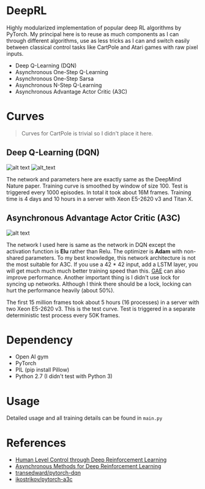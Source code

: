# DeepRL
Highly modularized implementation of popular deep RL algorithms by PyTorch. My principal here is to
reuse as much components as I can through different algorithms, use as less tricks as I can and switch
easily between classical control tasks like CartPole and Atari games with raw pixel inputs.
* Deep Q-Learning (DQN)
* Asynchronous One-Step Q-Learning
* Asynchronous One-Step Sarsa 
* Asynchronous N-Step Q-Learning
* Asynchronous Advantage Actor Critic (A3C)

# Curves
> Curves for CartPole is trivial so I didn't place it here.
## Deep Q-Learning (DQN)
![alt text](https://raw.githubusercontent.com/ShangtongZhang/DeepRL/master/images/DQN-BreakoutNoFrameskip-v3-Train.png)
![alt_text](https://raw.githubusercontent.com/ShangtongZhang/DeepRL/master/images/DQN-BreakoutNoFrameskip-v3-Test.png)

The network and parameters here are exactly same as the DeepMind Nature paper. 
Training curve is smoothed by window of size 100. Test is triggered every 1000 episodes.
In total it took about 16M frames. Training time is 4 days and 10 hours in a server with
Xeon E5-2620 v3 and Titan X.

## Asynchronous Advantage Actor Critic (A3C)

![alt text](https://raw.githubusercontent.com/ShangtongZhang/DeepRL/master/images/A3C-PongNoFrameskip-v3.png)

The network I used here is same as the network in DQN except the activation function 
is **Elu** rather than Relu. The optimizer is **Adam** with non-shared parameters.
To my best knowledge, this network architecture is not the most suitable for A3C. 
If you use a 42 * 42 input, add a LSTM layer, you will get much much much better training speed 
than this. [GAE](http://www.breloff.com/DeepRL-OnlineGAE/) can also improve performance.
Another important thing is I didn't use lock for syncing up networks. Although I think there
should be a lock, locking can hurt the performance heavily (about 50%). 

The first 15 million frames took about 5 hours (16 processes) in a server with two Xeon E5-2620 v3.
This is the test curve. Test is triggered in a separate deterministic test process every 50K frames.

# Dependency
* Open AI gym
* PyTorch
* PIL (pip install Pillow)
* Python 2.7 (I didn't test with Python 3)

# Usage
Detailed usage and all training details can be found in ```main.py```

# References
* [Human Level Control through Deep Reinforcement Learning](https://www.nature.com/nature/journal/v518/n7540/full/nature14236.html)
* [Asynchronous Methods for Deep Reinforcement Learning](https://arxiv.org/abs/1602.01783)
* [transedward/pytorch-dqn](https://github.com/transedward/pytorch-dqn)
* [ikostrikov/pytorch-a3c](https://github.com/ikostrikov/pytorch-a3c)
